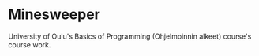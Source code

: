 # Minesweeper
University of Oulu's Basics of Programming (Ohjelmoinnin alkeet) course's course work.
